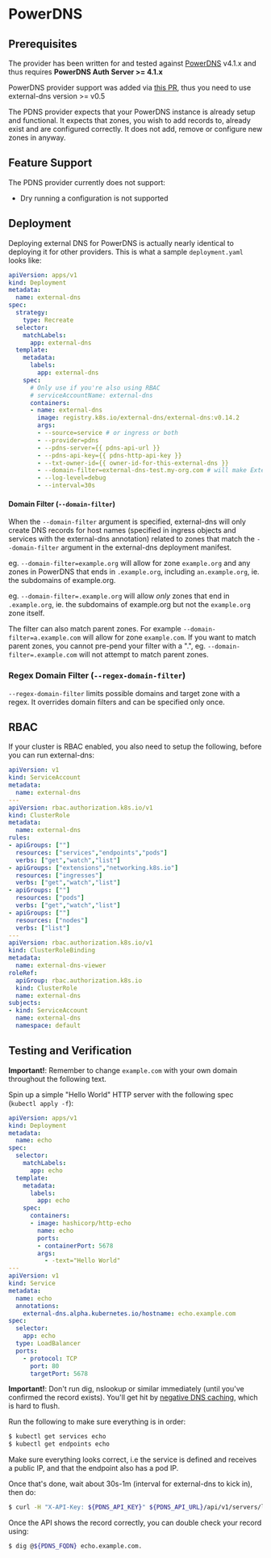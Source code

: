 # PowerDNS

## Prerequisites

The provider has been written for and tested against [PowerDNS](https://github.com/PowerDNS/pdns) v4.1.x and thus requires **PowerDNS Auth Server >= 4.1.x**

PowerDNS provider support was added via [this PR](https://github.com/kubernetes-sigs/external-dns/pull/373), thus you need to use external-dns version >= v0.5

The PDNS provider expects that your PowerDNS instance is already setup and
functional. It expects that zones, you wish to add records to, already exist
and are configured correctly. It does not add, remove or configure new zones in
anyway.

## Feature Support

The PDNS provider currently does not support:

* Dry running a configuration is not supported

## Deployment

Deploying external DNS for PowerDNS is actually nearly identical to deploying
it for other providers. This is what a sample `deployment.yaml` looks like:

```yaml
apiVersion: apps/v1
kind: Deployment
metadata:
  name: external-dns
spec:
  strategy:
    type: Recreate
  selector:
    matchLabels:
      app: external-dns
  template:
    metadata:
      labels:
        app: external-dns
    spec:
      # Only use if you're also using RBAC
      # serviceAccountName: external-dns
      containers:
      - name: external-dns
        image: registry.k8s.io/external-dns/external-dns:v0.14.2
        args:
        - --source=service # or ingress or both
        - --provider=pdns
        - --pdns-server={{ pdns-api-url }}
        - --pdns-api-key={{ pdns-http-api-key }}
        - --txt-owner-id={{ owner-id-for-this-external-dns }}
        - --domain-filter=external-dns-test.my-org.com # will make ExternalDNS see only the zones matching provided domain; omit to process all available zones in PowerDNS
        - --log-level=debug
        - --interval=30s
```

#### Domain Filter (`--domain-filter`)
When the `--domain-filter` argument is specified, external-dns will only create DNS records for host names (specified in ingress objects and services with the external-dns annotation) related to zones that match the `--domain-filter` argument in the external-dns deployment manifest.

eg. ```--domain-filter=example.org``` will allow for zone `example.org` and any zones in PowerDNS that ends in `.example.org`, including `an.example.org`, ie. the subdomains of example.org.

eg. ```--domain-filter=.example.org``` will allow *only* zones that end in `.example.org`, ie. the subdomains of example.org but not the `example.org` zone itself.

The filter can also match parent zones. For example `--domain-filter=a.example.com` will allow for zone `example.com`. If you want to match parent zones, you cannot pre-pend your filter with a ".", eg. `--domain-filter=.example.com` will not attempt to match parent zones.

### Regex Domain Filter (`--regex-domain-filter`)
`--regex-domain-filter` limits possible domains and target zone with a regex. It overrides domain filters and can be specified only once.

## RBAC

If your cluster is RBAC enabled, you also need to setup the following, before you can run external-dns:
```yaml
apiVersion: v1
kind: ServiceAccount
metadata:
  name: external-dns
---
apiVersion: rbac.authorization.k8s.io/v1
kind: ClusterRole
metadata:
  name: external-dns
rules:
- apiGroups: [""]
  resources: ["services","endpoints","pods"]
  verbs: ["get","watch","list"]
- apiGroups: ["extensions","networking.k8s.io"]
  resources: ["ingresses"]
  verbs: ["get","watch","list"]
- apiGroups: [""]
  resources: ["pods"]
  verbs: ["get","watch","list"]
- apiGroups: [""]
  resources: ["nodes"]
  verbs: ["list"]
---
apiVersion: rbac.authorization.k8s.io/v1
kind: ClusterRoleBinding
metadata:
  name: external-dns-viewer
roleRef:
  apiGroup: rbac.authorization.k8s.io
  kind: ClusterRole
  name: external-dns
subjects:
- kind: ServiceAccount
  name: external-dns
  namespace: default
```

## Testing and Verification

**Important!**: Remember to change `example.com` with your own domain throughout the following text.

Spin up a simple "Hello World" HTTP server with the following spec (`kubectl apply -f`):

```yaml
apiVersion: apps/v1
kind: Deployment
metadata:
  name: echo
spec:
  selector:
    matchLabels:
      app: echo
  template:
    metadata:
      labels:
        app: echo
    spec:
      containers:
      - image: hashicorp/http-echo
        name: echo
        ports:
        - containerPort: 5678
        args:
          - -text="Hello World"
---
apiVersion: v1
kind: Service
metadata:
  name: echo
  annotations:
    external-dns.alpha.kubernetes.io/hostname: echo.example.com
spec:
  selector:
    app: echo
  type: LoadBalancer
  ports:
    - protocol: TCP
      port: 80
      targetPort: 5678
```
**Important!**: Don't run dig, nslookup or similar immediately (until you've
confirmed the record exists). You'll get hit by [negative DNS caching](https://tools.ietf.org/html/rfc2308), which is hard to flush.

Run the following to make sure everything is in order:

```bash
$ kubectl get services echo
$ kubectl get endpoints echo
```

Make sure everything looks correct, i.e the service is defined and receives a
public IP, and that the endpoint also has a pod IP.

Once that's done, wait about 30s-1m (interval for external-dns to kick in), then do:
```bash
$ curl -H "X-API-Key: ${PDNS_API_KEY}" ${PDNS_API_URL}/api/v1/servers/localhost/zones/example.com. | jq '.rrsets[] | select(.name | contains("echo"))'
```

Once the API shows the record correctly, you can double check your record using:
```bash
$ dig @${PDNS_FQDN} echo.example.com.
```
